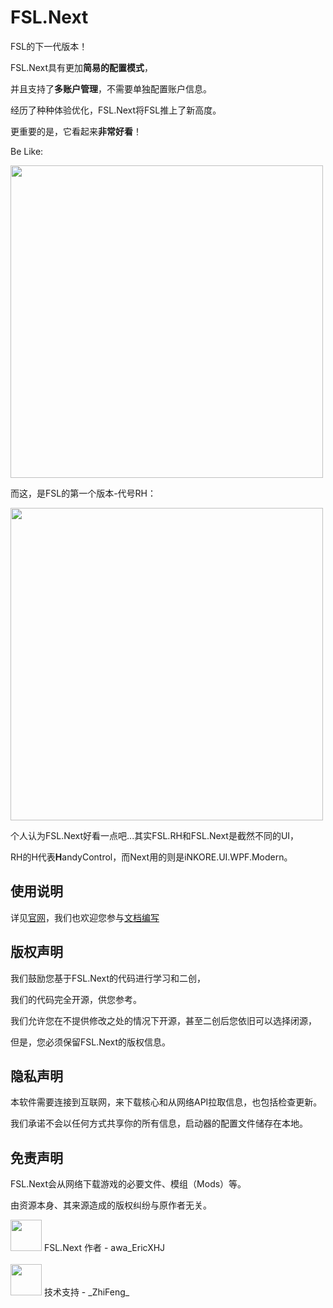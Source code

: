 # FSL.Next

FSL的下一代版本！

FSL.Next具有更加**简易的配置模式**，

并且支持了**多账户管理**，不需要单独配置账户信息。

经历了种种体验优化，FSL.Next将FSL推上了新高度。

更重要的是，它看起来**非常好看**！

Be Like:

<img width="500px" src="https://github.com/user-attachments/assets/f7feb6fd-cf83-49ab-b490-18e088af5973"/>

而这，是FSL的第一个版本-代号RH：

<img width="500px" src="https://github.com/user-attachments/assets/eb5ca83c-1281-4d66-83b4-29f152835441"/>

个人认为FSL.Next好看一点吧...其实FSL.RH和FSL.Next是截然不同的UI，

RH的H代表**H**andyControl，而Next用的则是iNKORE.UI.WPF.Modern。

## 使用说明

详见[官网](https://teamfsc.github.io/)，我们也欢迎您参与[文档编写](https://github.com/TeamFSC/teamfsc.github.io)

## 版权声明

我们鼓励您基于FSL.Next的代码进行学习和二创，

我们的代码完全开源，供您参考。

我们允许您在不提供修改之处的情况下开源，甚至二创后您依旧可以选择闭源，

但是，您必须保留FSL.Next的版权信息。

## 隐私声明

本软件需要连接到互联网，来下载核心和从网络API拉取信息，也包括检查更新。

我们承诺不会以任何方式共享你的所有信息，启动器的配置文件储存在本地。

## 免责声明

FSL.Next会从网络下载游戏的必要文件、模组（Mods）等。

由资源本身、其来源造成的版权纠纷与原作者无关。

<div>
  <img src="https://github.com/user-attachments/assets/00b91359-fc74-4203-a9f3-1741fe510445" height="50px"/>
  FSL.Next 作者 - awa_EricXHJ
</div>

<br>

<div>
  <img src="https://github.com/user-attachments/assets/969ec763-9482-4d73-b904-cb52a7f0aa93" height="50px"/>
  技术支持 - _ZhiFeng_
</div>

